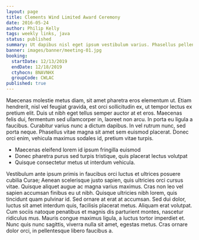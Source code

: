 ```yaml
---
layout: page
title: Clements Wind Limited Award Ceremony
date: 2016-05-24
author: Philip Kelly
tags: weekly links, java
status: published
summary: Ut dapibus nisl eget ipsum vestibulum varius. Phasellus pellentesque mauris.
banner: images/banner/meeting-01.jpg
booking:
  startDate: 12/13/2019
  endDate: 12/18/2019
  ctyhocn: BNAVNHX
  groupCode: CWLAC
published: true
---
```

Maecenas molestie metus diam, sit amet pharetra eros elementum ut. Etiam hendrerit, nisl vel feugiat gravida, est orci sollicitudin ex, ut tempor lectus ex pretium elit. Duis ut nibh eget tellus semper auctor at et eros. Maecenas felis dui, fermentum sed ullamcorper in, laoreet non arcu. In porta eu ligula a faucibus. Curabitur varius nunc a dictum dapibus. In vel rutrum nunc, sed porta neque. Phasellus vitae magna sit amet sem euismod placerat. Donec orci enim, vehicula maximus sodales id, pretium vitae turpis.

* Maecenas eleifend lorem id ipsum fringilla euismod
* Donec pharetra purus sed turpis tristique, quis placerat lectus volutpat
* Quisque consectetur metus ut interdum vehicula.

Vestibulum ante ipsum primis in faucibus orci luctus et ultrices posuere cubilia Curae; Aenean scelerisque justo sapien, quis ultricies orci cursus vitae. Quisque aliquet augue ac magna varius maximus. Cras non leo vel sapien accumsan finibus eu ut nibh. Quisque ultricies nibh lorem, quis tincidunt quam pulvinar id. Sed ornare at erat at accumsan. Sed dui dolor, luctus sit amet interdum quis, facilisis placerat metus. Aliquam erat volutpat. Cum sociis natoque penatibus et magnis dis parturient montes, nascetur ridiculus mus. Mauris congue maximus ligula, a luctus tortor imperdiet et. Nunc quis nunc sagittis, viverra nulla sit amet, egestas metus. Cras ornare dolor orci, in pellentesque libero faucibus a.
